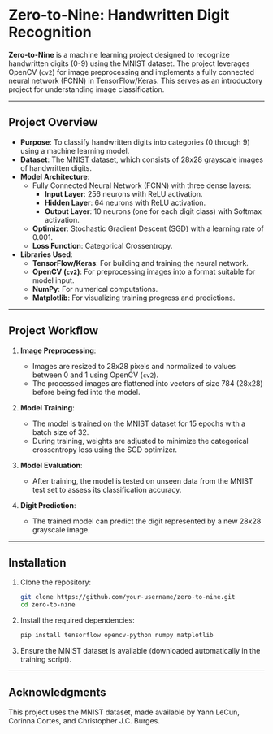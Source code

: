 # Zero-to-Nine: Handwritten Digit Recognition

**Zero-to-Nine** is a machine learning project designed to recognize handwritten digits (0-9) using the MNIST dataset. The project leverages OpenCV (`cv2`) for image preprocessing and implements a fully connected neural network (FCNN) in TensorFlow/Keras. This serves as an introductory project for understanding image classification.

---

## **Project Overview**

- **Purpose**: To classify handwritten digits into categories (0 through 9) using a machine learning model.
- **Dataset**: The [MNIST dataset](http://yann.lecun.com/exdb/mnist/), which consists of 28x28 grayscale images of handwritten digits.
- **Model Architecture**:
  - Fully Connected Neural Network (FCNN) with three dense layers:
    - **Input Layer**: 256 neurons with ReLU activation.
    - **Hidden Layer**: 64 neurons with ReLU activation.
    - **Output Layer**: 10 neurons (one for each digit class) with Softmax activation.
  - **Optimizer**: Stochastic Gradient Descent (SGD) with a learning rate of 0.001.
  - **Loss Function**: Categorical Crossentropy.
- **Libraries Used**:
  - **TensorFlow/Keras**: For building and training the neural network.
  - **OpenCV (`cv2`)**: For preprocessing images into a format suitable for model input.
  - **NumPy**: For numerical computations.
  - **Matplotlib**: For visualizing training progress and predictions.

---

## **Project Workflow**

1. **Image Preprocessing**:
   - Images are resized to 28x28 pixels and normalized to values between 0 and 1 using OpenCV (`cv2`).
   - The processed images are flattened into vectors of size 784 (28x28) before being fed into the model.

2. **Model Training**:
   - The model is trained on the MNIST dataset for 15 epochs with a batch size of 32.
   - During training, weights are adjusted to minimize the categorical crossentropy loss using the SGD optimizer.

3. **Model Evaluation**:
   - After training, the model is tested on unseen data from the MNIST test set to assess its classification accuracy.

4. **Digit Prediction**:
   - The trained model can predict the digit represented by a new 28x28 grayscale image.

---

## **Installation**

1. Clone the repository:
   ```bash
   git clone https://github.com/your-username/zero-to-nine.git
   cd zero-to-nine
2. Install the required dependencies:
   ```bash
   pip install tensorflow opencv-python numpy matplotlib
3. Ensure the MNIST dataset is available (downloaded automatically in the training script).

---

## **Acknowledgments**

This project uses the MNIST dataset, made available by Yann LeCun, Corinna Cortes, and Christopher J.C. Burges.
